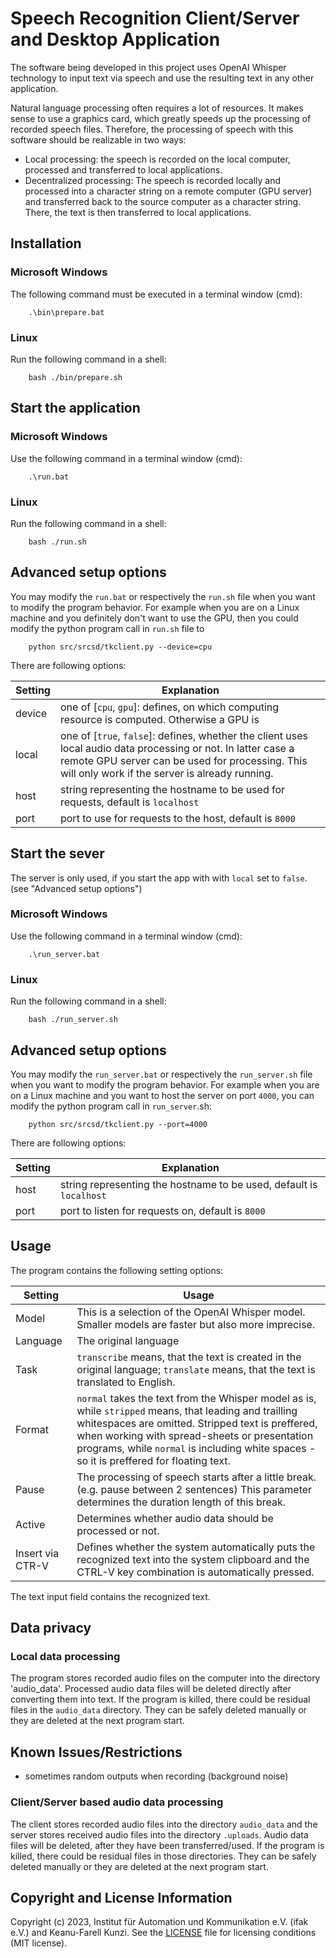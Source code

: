 # Speech Recognition Client/Server and Desktop Application

The software being developed in this project uses OpenAI Whisper technology to input text via speech and use the resulting text in any other application.

Natural language processing often requires a lot of resources. It makes sense to use a graphics card, which greatly speeds up the processing of recorded speech files. Therefore, the processing of speech with this software should be realizable in two ways:

- Local processing: the speech is recorded on the local computer, processed and transferred to local applications.
- Decentralized processing: The speech is recorded locally and processed into a character string on a remote computer (GPU server) and transferred back to the source computer as a character string. There, the text is then transferred to local applications.



## Installation

### Microsoft Windows

The following command must be executed in a terminal window (cmd):

```
    .\bin\prepare.bat
```

### Linux

Run the following command in a shell:

```
    bash ./bin/prepare.sh
```


## Start the application

### Microsoft Windows

Use the following command in a terminal window (cmd):

```
    .\run.bat
```

### Linux

Run the following command in a shell:

```
    bash ./run.sh
```

## Advanced setup options

You may modify the `run.bat` or respectively the `run.sh` file when you want to modify the program behavior.
For example when you are on a Linux machine and you definitely don't want to use the GPU, then you
could modify the python program call in `run.sh` file to

```
    python src/srcsd/tkclient.py --device=cpu
```

There are following options:

| Setting | Explanation |
|---------|-------------|
| device | one of [`cpu`, `gpu`]: defines, on which computing resource is computed. Otherwise a GPU is |
| local | one of [`true`, `false`]: defines, whether the client uses local audio data processing or not. In latter case a remote GPU server can be used for processing. This will only work if the server is already running.
| host | string representing the hostname to be used for requests, default is `localhost` |
| port | port to use for requests to the host, default is `8000` |


## Start the sever

The server is only used, if you start the app with with `local` set to `false`. (see "Advanced setup options")

### Microsoft Windows

Use the following command in a terminal window (cmd):

```
    .\run_server.bat
```

### Linux

Run the following command in a shell:

```
    bash ./run_server.sh
```

## Advanced setup options

You may modify the `run_server.bat` or respectively the `run_server.sh` file when you want to modify the program behavior.
For example when you are on a Linux machine and you want to host the server on port `4000`, you can modify the python program call in `run_server`.sh:

```
    python src/srcsd/tkclient.py --port=4000
```

There are following options:

| Setting | Explanation |
|---------|-------------|
| host | string representing the hostname to be used, default is `localhost` |
| port | port to listen for requests on, default is `8000`  |


## Usage

The program contains the following setting options:

| Setting  | Usage |
|----------|-------|
| Model | This is a selection of the OpenAI Whisper model. Smaller models are faster but also more imprecise.|
| Language | The original language |
| Task | `transcribe` means, that the text is created in the original language; `translate` means, that the text is translated to English. |
| Format   | `normal` takes the text from the Whisper model as is, while `stripped` means, that leading and trailling whitespaces are omitted. Stripped text is preffered, when working with spread-sheets or presentation programs, while `normal` is including white spaces - so it is preffered for floating text. |
| Pause | The processing of speech starts after a little break. (e.g. pause between 2 sentences) This parameter determines the duration length of this break. |
| Active | Determines whether audio data should be processed or not. |
| Insert via CTR-V | Defines whether the system automatically puts the recognized text into the system clipboard and the CTRL-V key combination is automatically pressed. |

The text input field contains the recognized text.


## Data privacy

### Local data processing

The program stores recorded audio files on the computer into the directory 'audio_data'.
Processed audio data files will be deleted directly after converting them into text.
If the program is killed, there could be residual files in the `audio_data` directory.
They can be safely deleted manually or they are deleted at the next program start.


## Known Issues/Restrictions

* sometimes random outputs when recording (background noise)

### Client/Server based audio data processing

The client stores recorded audio files into the directory `audio_data` and the server stores received audio files into the directory `.uploads`.
Audio data files will be deleted, after they have been transferred/used.
If the program is killed, there could be residual files in those directories.
They can be safely deleted manually or they are deleted at the next program start.


## Copyright and License Information

Copyright (c) 2023, Institut für Automation und Kommunikation e.V. (ifak e.V.) and Keanu-Farell Kunzi.
See the [LICENSE](./LICENSE) file for licensing conditions (MIT license).